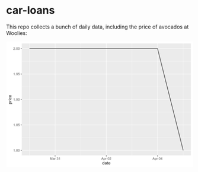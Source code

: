 # car-loans

This repo collects a bunch of daily data, including the price of avocados at Woolies:

![Avo price](figures/png/avo_price.png)
